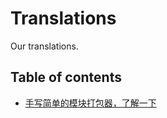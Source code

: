 # Translations
Our translations.

## Table of contents

* [手写简单的模块打包器，了解一下](https://github.com/TWNTF/Translations/blob/master/bundler.md)